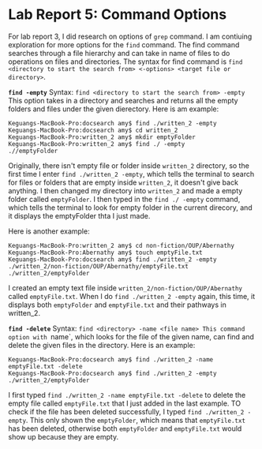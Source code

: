 # Lab Report 5: Command Options 
For lab report 3, I did research on options of `grep` command. I am contiuing exploration for more options for the `find` command.
The find command searches through a file hierarchy and can take in name of files to do operations on files and directories. 
The syntax for find command is `find <directory to start the search from> <-options> <target file or directory>`.

**`find -empty`**
Syntax: `find <directory to start the search from> -empty`
This option takes in a directory and searches and returns all the empty folders and files under the given dierectory. Here is am example:
```
Keguangs-MacBook-Pro:docsearch amy$ find ./written_2 -empty
Keguangs-MacBook-Pro:docsearch amy$ cd written_2
Keguangs-MacBook-Pro:written_2 amy$ mkdir emptyFolder
Keguangs-MacBook-Pro:written_2 amy$ find ./ -empty
.//emptyFolder
```
Originally, there isn't empty file or folder inside `written_2` directory, so the first time I enter `find ./written_2 -empty`, which tells the terminal to search for files or folders that are empty inside `written_2`, it doesn't give back anything. I then changed my directory into `written_2` and made a empty folder called `emptyFolder`. I then typed in the `find ./ -empty` command, which tells the terminal to look for empty folder in the current direcory, and it displays the emptyFolder thta I just made.

Here is another example:
```
Keguangs-MacBook-Pro:written_2 amy$ cd non-fiction/OUP/Abernathy
Keguangs-MacBook-Pro:Abernathy amy$ touch emptyFile.txt
Keguangs-MacBook-Pro:docsearch amy$ find ./written_2 -empty
./written_2/non-fiction/OUP/Abernathy/emptyFile.txt
./written_2/emptyFolder
```
I created an empty text file inside `written_2/non-fiction/OUP/Abernathy` called `emptyFile.txt`. When I do `find ./written_2 -empty` again, this time, it displays both `emptyFolder` and `emptyFile.txt` and their pathways in written_2.

**`find -delete`**
Syntax: `find <directory> -name <file name>
This command option with `name`, which looks for the file of the given name, can find and delete the given files in the directory. Here is an example:
```
Keguangs-MacBook-Pro:docsearch amy$ find ./written_2 -name emptyFile.txt -delete 
Keguangs-MacBook-Pro:docsearch amy$ find ./written_2 -empty
./written_2/emptyFolder
```
I first typed `find ./written_2 -name emptyFile.txt -delete` to delete the empty file called `emptyFile.txt` that I just added in the last example. TO check if the file has been deleted successfully, I typed `find ./written_2 -empty`. This only shown the `emptyFolder`, which means that `emptyFile.txt` has been deleted, otherwise both `emptyFolder` and `emptyFile.txt` would show up because they are empty.


